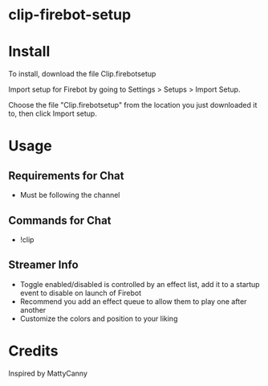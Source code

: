 # clip-firebot-setup

# Install
To install, download the file Clip.firebotsetup

Import setup for Firebot by going to Settings > Setups > Import Setup.

Choose the file "Clip.firebotsetup" from the location you just downloaded it to, then click Import setup.

# Usage

## Requirements for Chat
+ Must be following the channel

## Commands for Chat
+ !clip <streamer name>

## Streamer Info
+ Toggle enabled/disabled is controlled by an effect list, add it to a startup event to disable on launch of Firebot
+ Recommend you add an effect queue to allow them to play one after another
+ Customize the colors and position to your liking

# Credits
Inspired by MattyCanny
